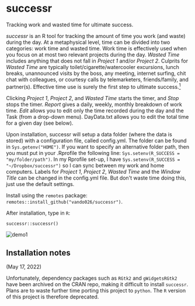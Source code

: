 # successr
Tracking work and wasted time for ultimate success.

_successr_ is an R tool for tracking the amount of time you work (and waste) during the
day. At a metaphysical level, time can be divided into two categories: work time and
wasted time. Work time is effectively used when you focus on at most two relevant projects
during the day.  _Wasted Time_ includes anything that does not fall in _Project 1_ and/or
_Project 2_.  Culprits for _Wasted Time_ are typically toilet/cigarette/watercooler
excursions, lunch breaks, unannounced visits by the boss, any meeting, internet surfing,
chit chat with colleagues, or courtesy calls by telemarketers, friends/family, and
partner(s). Effective time use is surely the first step to ultimate
success.[<sup>1</sup>](https://www.amazon.com/Getting-Things-Done-ABCs-Management/dp/B004JFYWO2)

Clicking _Project 1_, _Project 2_, and _Wasted Time_ starts the timer,
and _Stop_ stops the timer. _Report_ gives a daily, weekly, monthly breakdown
of work time. _Edit_ allows you to edit only the time recorded during the day and
the Task (from a drop-down menu). DayData.txt allows you to edit the total time
for a given day (see below). 

Upon installation, successr will setup a data folder (where the data is stored) with a
configuration file, called config.yml. The folder can be found in `Sys.getenv("HOME")`. If
you want to specify an alternative folder path, then you must put in your .Rprofile the
following line: `Sys.setenv(R_SUCCESS = "my/folder/path")`. In my Rprofile set-up, I have
`Sys.setenv(R_SUCCESS = "~/Dropbox/successr")` so I can sync between my work and
home computers. Labels for _Project 1_, _Project 2_, _Wasted Time_ and the _Window Title_
can be changed in the config.yml file. But don't waste time doing this, just use the
default settings.  

Install using the  `remotes` package:  `remotes::install_github("vando026/successr")`.

After installation, type in `R`: 

`successr::successr()`


<p></p>

![demo1](demo.gif)
<!-- ![snapshot](snapshot.JPG) -->
<!-- ![snapshot](snapshot2.JPG) -->


## Installation notes 

(May 17, 2022)

Unfortunately, dependency packages such as `RGtk2` and `gWidgetsRGtk2` have been
archived on the CRAN repo, making it difficult to install `successr`. Plans are to waste
further time porting this project to `python`. The `R` version of this
project is therefore deprecated. 

